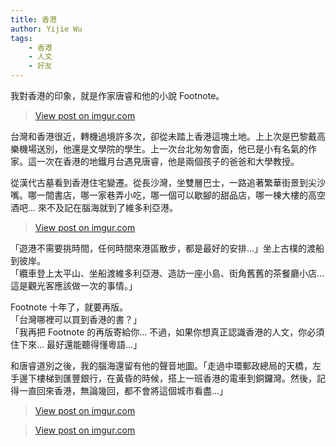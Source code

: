 ```yaml
---
title: 香港
author: Yijie Wu
tags:
    - 香港
    - 人文
    - 好友
---
```


我對香港的印象，就是作家唐睿和他的小說 Footnote。

<blockquote class="imgur-embed-pub" lang="en" data-id="39OlMXe"><a href="//imgur.com/39OlMXe">View post on imgur.com</a></blockquote><script async src="//s.imgur.com/min/embed.js" charset="utf-8"></script>

台灣和香港很近，轉機過境許多次，卻從未踏上香港這塊土地。上上次是巴黎戴高樂機場送別，他還是文學院的學生。上一次台北匆匆會面，他已是小有名氣的作家。這一次在香港的地鐵月台遇見唐睿，他是兩個孩子的爸爸和大學教授。

從漢代古墓看到香港住宅變遷。從長沙灣，坐雙層巴士，一路追著繁華街景到尖沙嘴。哪一間書店，哪一家巷弄小吃，哪一個可以歇腳的甜品店，哪一棟大樓的高空酒吧... 來不及記在腦海就到了維多利亞港。

<blockquote class="imgur-embed-pub" lang="en" data-id="a7HBLql"><a href="//imgur.com/a7HBLql">View post on imgur.com</a></blockquote><script async src="//s.imgur.com/min/embed.js" charset="utf-8"></script>

「遊港不需要挑時間，任何時間來港區散步，都是最好的安排...」坐上古樸的渡船到彼岸。<br />
「纜車登上太平山、坐船渡維多利亞港、造訪一座小島、街角舊舊的茶餐廳小店...這是觀光客應該做一次的事情。」

Footnote 十年了，就要再版。<br />
「台灣哪裡可以買到香港的書？」<br />
「我再把 Footnote 的再版寄給你... 不過，如果你想真正認識香港的人文，你必須住下來... 最好還能聽得懂粵語...」

和唐睿道別之後，我的腦海還留有他的聲音地圖。「走過中環郵政總局的天橋，左手邊下樓梯到匯豐銀行，在黃昏的時候，搭上一班香港的電車到銅鑼灣。然後，記得一直回來香港，無論幾回，都不會將這個城市看盡...」

<blockquote class="imgur-embed-pub" lang="en" data-id="Fr0BJ0i"><a href="//imgur.com/Fr0BJ0i">View post on imgur.com</a></blockquote><script async src="//s.imgur.com/min/embed.js" charset="utf-8"></script>

<blockquote class="imgur-embed-pub" lang="en" data-id="Mm8C3jH"><a href="//imgur.com/Mm8C3jH">View post on imgur.com</a></blockquote><script async src="//s.imgur.com/min/embed.js" charset="utf-8"></script>
